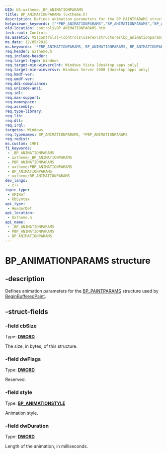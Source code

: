 ```yaml
---
UID: NS:uxtheme._BP_ANIMATIONPARAMS
title: BP_ANIMATIONPARAMS (uxtheme.h)
description: Defines animation parameters for the BP_PAINTPARAMS structure used by BeginBufferedPaint.
helpviewer_keywords: ["*PBP_ANIMATIONPARAMS","BP_ANIMATIONPARAMS","BP_ANIMATIONPARAMS structure [Windows Controls]","PBP_ANIMATIONPARAMS","PBP_ANIMATIONPARAMS structure pointer [Windows Controls]","_shell_BP_ANIMATIONPARAMS","_shell_BP_ANIMATIONPARAMS_cpp","controls.BP_ANIMATIONPARAMS","controls._shell_BP_ANIMATIONPARAMS","uxtheme/BP_ANIMATIONPARAMS","uxtheme/PBP_ANIMATIONPARAMS"]
old-location: controls\BP_ANIMATIONPARAMS.htm
tech.root: Controls
ms.assetid: VS|Controls|~\controls\userex\structures\bp_animationparams.htm
ms.date: 12/05/2018
ms.keywords: '*PBP_ANIMATIONPARAMS, BP_ANIMATIONPARAMS, BP_ANIMATIONPARAMS structure [Windows Controls], PBP_ANIMATIONPARAMS, PBP_ANIMATIONPARAMS structure pointer [Windows Controls], _shell_BP_ANIMATIONPARAMS, _shell_BP_ANIMATIONPARAMS_cpp, controls.BP_ANIMATIONPARAMS, controls._shell_BP_ANIMATIONPARAMS, uxtheme/BP_ANIMATIONPARAMS, uxtheme/PBP_ANIMATIONPARAMS'
req.header: uxtheme.h
req.include-header: 
req.target-type: Windows
req.target-min-winverclnt: Windows Vista [desktop apps only]
req.target-min-winversvr: Windows Server 2008 [desktop apps only]
req.kmdf-ver: 
req.umdf-ver: 
req.ddi-compliance: 
req.unicode-ansi: 
req.idl: 
req.max-support: 
req.namespace: 
req.assembly: 
req.type-library: 
req.lib: 
req.dll: 
req.irql: 
targetos: Windows
req.typenames: BP_ANIMATIONPARAMS, *PBP_ANIMATIONPARAMS
req.redist: 
ms.custom: 19H1
f1_keywords:
 - _BP_ANIMATIONPARAMS
 - uxtheme/_BP_ANIMATIONPARAMS
 - PBP_ANIMATIONPARAMS
 - uxtheme/PBP_ANIMATIONPARAMS
 - BP_ANIMATIONPARAMS
 - uxtheme/BP_ANIMATIONPARAMS
dev_langs:
 - c++
topic_type:
 - APIRef
 - kbSyntax
api_type:
 - HeaderDef
api_location:
 - Uxtheme.h
api_name:
 - _BP_ANIMATIONPARAMS
 - PBP_ANIMATIONPARAMS
 - BP_ANIMATIONPARAMS
---
```


# BP_ANIMATIONPARAMS structure


## -description

Defines animation parameters for the <a href="/windows/desktop/api/uxtheme/ns-uxtheme-bp_paintparams">BP_PAINTPARAMS</a> structure used by <a href="/windows/desktop/api/uxtheme/nf-uxtheme-beginbufferedpaint">BeginBufferedPaint</a>.

## -struct-fields

### -field cbSize

Type: <b><a href="/windows/desktop/WinProg/windows-data-types">DWORD</a></b>

The size, in bytes, of this structure.

### -field dwFlags

Type: <b><a href="/windows/desktop/WinProg/windows-data-types">DWORD</a></b>

Reserved.

### -field style

Type: <b><a href="/windows/desktop/api/uxtheme/ne-uxtheme-bp_animationstyle">BP_ANIMATIONSTYLE</a></b>

Animation style.

### -field dwDuration

Type: <b><a href="/windows/desktop/WinProg/windows-data-types">DWORD</a></b>

Length of the animation, in milliseconds.


